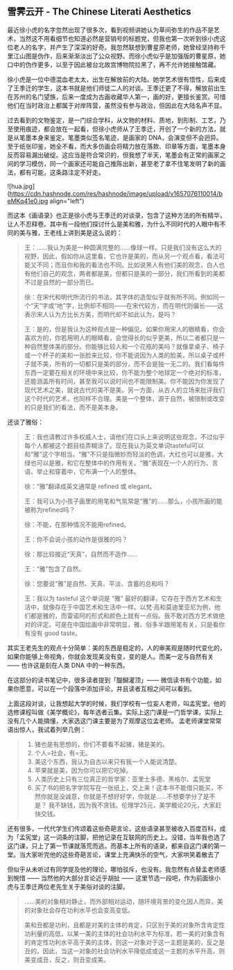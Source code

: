 ## 雪霁云开 - The Chinese Literati Aesthetics

最近徐小虎的名字忽然出现了很多次，看到视频讲她认为草间弥生的作品不是艺术，当然这不用看细节也知道必然是营销号的标题党，但我也第一次听到徐小虎这位老人的名字，并产生了深深的好奇。我忽然联想到曹星原老师，她曾经坚持称千里江山图是伪作，后来渐渐淡出了公众视野。而徐小虎似乎是加强版的曹星原，她口中的伪作更多，以至于因此被台北故宫博物院拉黑了，再不允许她接触馆藏。

徐小虎是一位中德混血老太太，出生在解放前的大陆。她学艺术很有悟性，后来成了王季迁的学生，这本书就是他们师徒二人的对谈。王季迁更了不得，解放前出生在苏州的名门望族，后来一度成为古画收藏华人第一，画的好，更擅长鉴赏。可惜他们在当时政治上都属于对岸阵营，虽然没有参与政治，但因此在大陆名声不显。

过去看到的文物鉴定，是一门综合学科，从文物的材料、质地，到形制、工艺，乃至使用痕迹，都会放在一起看，但徐小虎师从了王季迁，开创了一个新的方法，就是从笔墨本身来鉴定。笔墨类似签名笔迹，是画家的 DNA，会演变但不会迥异。至于纸张印鉴，她全不看，而大多仿画会将精力放在落款、印章等方面，笔墨本身反而容易漏出破绽。这应当是符合常识的，但我想了半天，笔墨会有正常的画家之间的学习模仿，同一个画家还可能自己推陈出新，甚至老了拿不住笔发明了新的画法，都有可能，这条路注定不好走。


![hua.jpg](https://cdn.hashnode.com/res/hashnode/image/upload/v1657076110014/beMKq41e0.jpg align="left")

而这本《画语录》也正是徐小虎与王季迁的对谈录，包含了这种方法的所有精华，让人不忍释卷。其中有一段他们探讨什么是美和雅，为什么不同时代的人眼中有不同的美与雅，王老线上讲到美是这么说的：

> 王：……我认为美是一种圆满完整的……像球一样。只是我们没有这么大的视野，因此，假如你从这里看，它也许是美的，而从另一个观点看，看法可能又不同；而且你和我的看法也不同。比如说黑人有他们美的观念，白人也有他们自己的观念，两者都是美，但都只是美的一部分，我们所看到的美都不过是自然的一部分而已。
> 
> 徐：在宋代和明代所流行的书法，其字体的造型似乎就有所不同。例如同一个“天”字或“地”字，比例却不相同——在宋代较方，而在明代则偏长——这表示宋人认为方比长方美，而明代却不如此认为，是吗？
> 
> 王：是的，但是我认为这种观点是一种偏见。如果你用宋人的眼睛看，你会喜欢方的，你若用明人的眼睛看，会觉得长的似乎更美，所以二者都只是一种自然整体美的部分。你能够比较人和一个花瓶的美吗？就像拿桌子、椅子或一个杯子的美和一张脸来比较，你不能说因为人类的脸美，所以桌子或杯子就不美，所有的一切都只是美的部分，而不会是独一无二的。我们看每件东西一定要在相关的环境中来比较，你不能为整个地球定一个绝对的标准，还能涵盖所有时间，甚至我可以说时间也不能限制美。你不能因为你发现了现代艺术之美，就说古代的美不是美。另一方面，从古人的立场来批评我们这个时代的艺术，也同样不合理。美是一个整体，源于自然，被限制或改变的只是我们的看法，而不是美本身。

还谈了雅俗：

> 王：我也请教过许多权威人士，请他们在口头上来说明这些观念，不过似乎每个人都被这个题目给弄糊涂了。现在我认为英文单词tasteful可以和“雅”这个字相当。“雅”不只是指微妙而轻淡的色调，大红也可以是雅，大绿也可以是雅，和它在整体中的作用有关。“雅”表现在一个人的行为、言语、举止和穿着中，它布满一个人的整体。
> 
> 徐：“雅”翻译成英文通常是 refined 或 elegant。
> 
> 王：我可认为小孩子画里的用笔和气氛常是“雅”的……那么，小孩所画的能被称为refined吗？
> 
> 徐：不能，在那种情况不能用refined。
> 
> 王：你不会说小孩的动作是很雅的吗？
> 
> 徐：那比较接近“天真”，自然而不造作……
> 
> 王：“雅”包含了自然。
> 
> 徐：您要说“雅”是自然、天真、平淡、含蓄的总和吗？
> 
> 王：我以为 tasteful 这个单词是 “雅” 最好的翻译，它存在于西方艺术和生活中，就像存在于中国艺术和生活中一样。以梵·高和莫迪里亚尼为例，他们都是雅的，而雷诺阿的形式和颜色上就有一点俗。我不敢对西方艺术做绝对的评定。可是在中国绘画中非常明显，雅、俗多半跟用笔有关，只是看你有没有 good taste。

其实王老先生的观点十分简单：美的东西是稳定的，人的审美观是随时代变化的，如果你能够上帝视角，你就会发现美没有变，变的是人。而美一定与自然有关 —— 也许这是刻在人类 DNA 中的一种东西。

在这部分的读书笔记中，很多读者提到「醍醐灌顶」—— 微信读书有个功能，如果你愿意，可以在一个段落中添加评论，并且读者互相之间可以看到。

上面这段对谈，让我想起大学的时候，我们学校有一位妄人老师，叫孟宪堂。他的选修课程叫做《美学概论》，每年选者云集。实际上这门课是一门哲学课，实际上没有几个人能搞懂，大家选这门课主要是为了观摩这位孟老师。
孟老师课堂常常语出惊人，我试着列举几例：

> 1. 猪也是有思想的，你们不要看不起猪，猪是美的。
> 2. 个人=社会，有=无。
> 3. 美这个东西，我认为自古以来只有我一个人能说清楚。
> 4. 苹果就是美，因为你可以把它吃掉。
> 5. 人类历史上只有三位真正的哲学家：亚里士多德、黑格尔、孟宪堂
> 6. 买了书的把名字学院写在一张纸上，交上来！这本书不能借只能买，不然你就是没诚意，你就是不想好好学，你就是……不想要学分了是不是？ 我不缺钱，因为我不贪钱。伦理学25元，美学概论20元，大家赶快交钱。

还有很多，一代代学生们传颂着这些奇葩言论，这些语录甚至被收入百度百科，成为「孟宪堂」这一词条的注脚，把他记录在互联网的历史上。没错，当年我也选了这门课，只上了第一节课就落荒而逃。而基本上所有的语录，都来自这门课的第一堂。当大家听完他的这些奇葩言论，课堂上充满快乐的空气，大家哄笑着散去了

但似乎从未听过有同学提及他的理论，哪怕驳斥，也没有。我忽然有点替孟老师感到惋惜 —— 当然他的大部分言论近乎胡扯 —— 这里节选一段吧，作为前面徐小虎与王季迁两位老先生关于美俗对谈的注脚。

> ……美的对象相对静止，而外部相对运动，随环境背景的变化因人而异，美的对象社会存在功利水平也会变高变低。
> 
> 美和丑都是功利，且都是对美的主体的肯定，只区别于美的对象所含肯定性功利量的高低，以某一美的主体的社会功利水平为标准，若一美的对象含有的肯定性功利水平高于美的主体，则这一对象对于这一主题是美的，反之是丑的，因此，当这一对象的社会功利水平降低成或这一主题的水平升高，则美变成丑，反之，则丑变成美。
